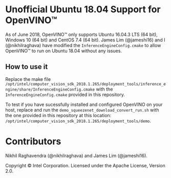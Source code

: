 # Unofficial Ubuntu 18.04 Support for OpenVINO™

As of June 2018, OpenVINO™ only supports Ubuntu 16.04.3 LTS (64 bit), Windows 10 (64 bit) and CentOS 7.4 (64 bit). James Lim (@jameshi16) and I (@nikhilraghava) have modified the `InferenceEngineConfig.cmake` to allow OpenVINO™ to run on Ubuntu 18.04 without any issues.

## How to use it

Replace the make file `/opt/intel/computer_vision_sdk_2018.1.265/deployment_tools/inference_engine/share/InferenceEngineConfig.cmake` with the `InferenceEngineConfig.cmake` provided in this repository.

To test if you have sucessfully installed and configured OpenVINO on your host, replace and run the `demo_squeezenet_download_convert_run.sh` with the one provided in this repository at this location: `/opt/intel/computer_vision_sdk_2018.1.265/deployment_tools/demo`.

# Contributors

Nikhil Raghavendra (@nikhilraghava) and James Lim (@jameshi16).

Copyright © Intel Corporation. Licensed under the Apache License, Version 2.0.
